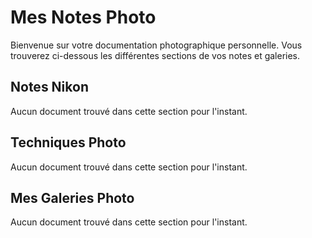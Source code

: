 # Mes Notes Photo

Bienvenue sur votre documentation photographique personnelle. Vous trouverez ci-dessous les différentes sections de vos notes et galeries.

## Notes Nikon

Aucun document trouvé dans cette section pour l'instant.

## Techniques Photo

Aucun document trouvé dans cette section pour l'instant.

## Mes Galeries Photo

Aucun document trouvé dans cette section pour l'instant.
